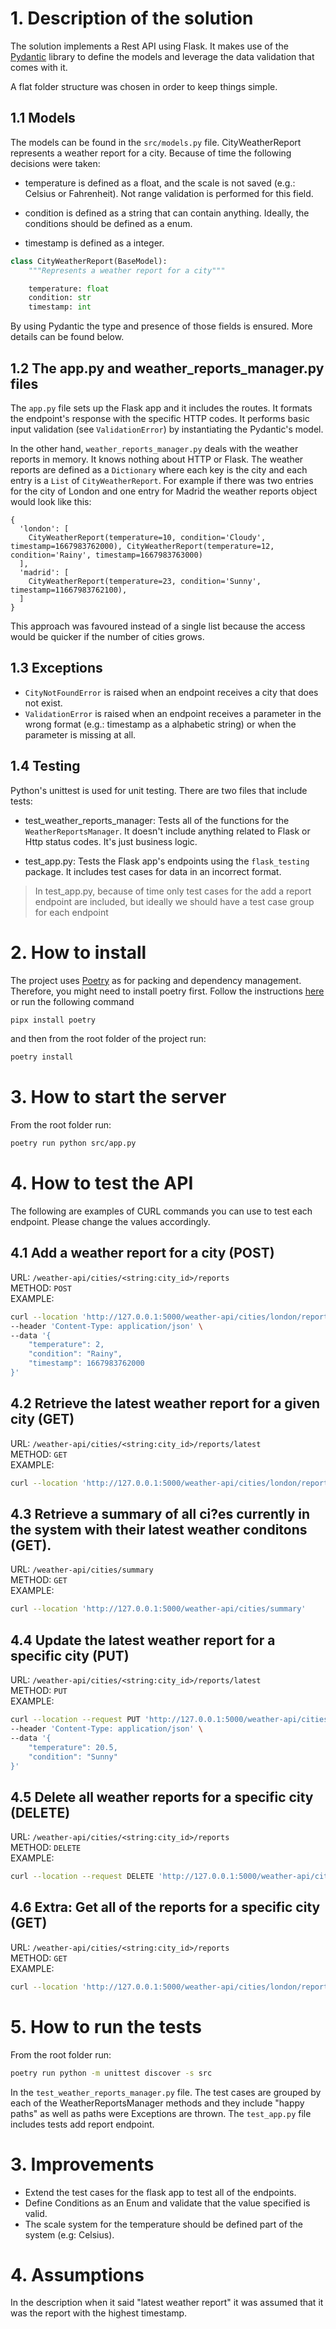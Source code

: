 # 1. Description of the solution

The solution implements a Rest API using Flask. It makes use of the [Pydantic](https://docs.pydantic.dev/latest/) library to define the models and leverage the data validation that comes with it.

A flat folder structure was chosen in order to keep things simple.

## 1.1 Models

The models can be found in the ``src/models.py`` file. CityWeatherReport represents a weather report for a city. Because of time the following decisions were taken:

-  temperature is defined as a float, and the scale is not saved (e.g.: Celsius or Fahrenheit). Not range validation is performed for this field.

- condition is defined as a string that can contain anything. Ideally, the conditions should be defined as a enum.

- timestamp is defined as a integer.

```python
class CityWeatherReport(BaseModel):
    """Represents a weather report for a city"""

    temperature: float
    condition: str
    timestamp: int

```

By using Pydantic the type and presence of those fields is ensured. More details can be found below.


## 1.2 The app.py and weather_reports_manager.py files

The ``app.py`` file sets up the Flask app and it includes the routes. It formats the endpoint's response with the specific HTTP codes. It performs basic input validation (see ``ValidationError``) by instantiating the Pydantic's model.

In the other hand, ``weather_reports_manager.py`` deals with the weather reports in memory. It knows nothing about HTTP or Flask. The weather reports are defined as a ``Dictionary`` where each key is the city and each entry is a ``List`` of ``CityWeatherReport``.  For example if there was two entries for the city of London and one entry for Madrid the weather reports object would look like this:

```
{
  'london': [
    CityWeatherReport(temperature=10, condition='Cloudy', timestamp=1667983762000), CityWeatherReport(temperature=12, condition='Rainy', timestamp=1667983763000)
  ],
  'madrid': [
    CityWeatherReport(temperature=23, condition='Sunny', timestamp=11667983762100), 
  ]
}
```

This approach was favoured instead of a single list because the access would be quicker if the number of cities grows.

## 1.3 Exceptions

- ```CityNotFoundError``` is raised when an endpoint receives a city that does not exist. 
- ```ValidationError``` is raised when an endpoint receives a parameter in the wrong format (e.g.: timestamp as a alphabetic string) or when the parameter is missing at all.

## 1.4 Testing
Python's unittest is used for unit testing. There are two files that include tests:

- test_weather_reports_manager: Tests all of the functions for the ``WeatherReportsManager``. It doesn't include anything related to Flask or Http status codes. It's just business logic.

- test_app.py: Tests the Flask app's endpoints using the ```flask_testing``` package. It includes test cases for data in an incorrect format.

> In test_app.py, because of time only test cases for the add a report endpoint are included, but ideally we should have a test case group for each endpoint


# 2. How to install

The project uses [Poetry](https://python-poetry.org/) as for packing and dependency management. Therefore, you might need to install poetry first. Follow the instructions [here](https://python-poetry.org/docs/#installing-with-pipx) or run the following command

```bash
pipx install poetry
```

and then from the root folder of the project run:
```bash
poetry install
```

# 3. How to start the server

From the root folder run:
```bash
poetry run python src/app.py
```

# 4. How to test the API

The following are examples of CURL commands you can use to test each endpoint. Please change the values accordingly.

## 4.1 Add a weather report for a city (POST)

URL: ``/weather-api/cities/<string:city_id>/reports`` <br>
METHOD: ``POST`` <br>
EXAMPLE: 
```bash
curl --location 'http://127.0.0.1:5000/weather-api/cities/london/reports' \
--header 'Content-Type: application/json' \
--data '{
    "temperature": 2,
    "condition": "Rainy",
    "timestamp": 1667983762000
}'
```

## 4.2 Retrieve the latest weather report for a given city (GET)
URL: ``/weather-api/cities/<string:city_id>/reports/latest`` <br>
METHOD: ``GET`` <br>
EXAMPLE: 
```bash
curl --location 'http://127.0.0.1:5000/weather-api/cities/london/reports/latest'
```


## 4.3 Retrieve a summary of all ci?es currently in the system with their latest weather conditons (GET). 
URL: ``/weather-api/cities/summary`` <br>
METHOD: ``GET`` <br>
EXAMPLE: 
```bash
curl --location 'http://127.0.0.1:5000/weather-api/cities/summary'
```

## 4.4 Update the latest weather report for a specific city (PUT)
URL: ``/weather-api/cities/<string:city_id>/reports/latest`` <br>
METHOD: ``PUT`` <br>
EXAMPLE: 
```bash
curl --location --request PUT 'http://127.0.0.1:5000/weather-api/cities/london/reports/latest' \
--header 'Content-Type: application/json' \
--data '{
    "temperature": 20.5,
    "condition": "Sunny"
}'
```

## 4.5 Delete all weather reports for a specific city (DELETE)
URL: ``/weather-api/cities/<string:city_id>/reports`` <br>
METHOD: ``DELETE`` <br>
EXAMPLE: 
```bash
curl --location --request DELETE 'http://127.0.0.1:5000/weather-api/cities/london/reports'
```

## 4.6 Extra: Get all of the reports for a specific city (GET)
URL: ``/weather-api/cities/<string:city_id>/reports`` <br>
METHOD: ``GET`` <br>
EXAMPLE: 
```bash
curl --location 'http://127.0.0.1:5000/weather-api/cities/london/reports'
```

# 5. How to run the tests

From the root folder run:
```bash
poetry run python -m unittest discover -s src
```

In the ``test_weather_reports_manager.py`` file. The test cases are grouped by each of the WeatherReportsManager methods and they include "happy paths" as well as paths were Exceptions are thrown. The ``test_app.py`` file includes tests add report endpoint.


# 3. Improvements
- Extend the test cases for the flask app to test all of the endpoints.
- Define Conditions as an Enum and validate that the value specified is valid.
- The scale system for the temperature should be defined part of the system (e.g: Celsius).


# 4. Assumptions
In the description when it said "latest weather report" it was assumed that it was the report with the highest timestamp.